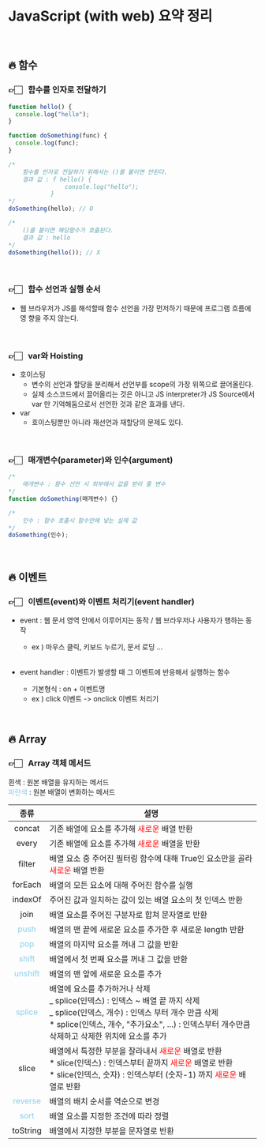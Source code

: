 # JavaScript (with web) 요약 정리

<br>

## 🔥 함수

### 👉🏻 &nbsp; 함수를 인자로 전달하기

```javascript
function hello() {
  console.log("hello");
}

function doSomething(func) {
  console.log(func);
}

/*
    함수를 인자로 전달하기 위해서는 ()를 붙이면 안된다.
    결과 값 : f hello() {
                console.log("hello");
            }
*/
doSomething(hello); // O

/*
    ()를 붙이면 해당함수가 호출된다.
    결과 값 : hello
*/
doSomething(hello()); // X
```

<br>

### 👉🏻 &nbsp; 함수 선언과 실행 순서

- 웹 브라우저가 JS를 해석할때 함수 선언을 가장 먼저하기 때문에 프로그램 흐름에영
  향을 주지 않는다.

<br>

### 👉🏻 &nbsp; var와 Hoisting

- 호이스팅
  - 변수의 선언과 할당을 분리해서 선언부를 scope의 가장 위쪽으로 끌어올린다.
  - 실제 소스코드에서 끌어올리는 것은 아니고 JS interpreter가 JS Source에서 var
    만 기억해둠으로서 선언한 것과 같은 효과를 낸다.
- var
  - 호이스팅뿐만 아니라 재선언과 재할당의 문제도 있다.

<br>

### 👉🏻 &nbsp; 매개변수(parameter)와 인수(argument)

```javascript
/*
    매개변수 : 함수 선언 시 외부에서 값을 받아 줄 변수
*/
function doSomething(매개변수) {}

/*
    인수 : 함수 호출시 함수안에 넣는 실제 값
*/
doSomething(인수);
```

<br>

## 🔥 이벤트

### 👉🏻 &nbsp; 이벤트(event)와 이벤트 처리기(event handler)

- event : 웹 문서 영역 안에서 이루어지는 동작 / 웹 브라우저나 사용자가 행하는 동
  작

  - ex ) 마우스 클릭, 키보드 누르기, 문서 로딩 ...

  <br>

- event handler : 이벤트가 발생할 때 그 이벤트에 반응해서 실행하는 함수
  - 기본형식 : on + 이벤트명
  - ex ) click 이벤트 -> onclick 이벤트 처리기

<br>

## 🔥 Array

### 👉🏻 &nbsp; Array 객체 메서드

흰색 : 원본 배열을 유지하는 메서드 <br> <span style="color: skyblue"> 파란색
</span> : 원본 배열이 변화하는 메서드

|                     종류                      | <center> 설명 </center>                                                                                                                                                                                                                                                                         |
| :-------------------------------------------: | :---------------------------------------------------------------------------------------------------------------------------------------------------------------------------------------------------------------------------------------------------------------------------------------------- |
|                    concat                     | 기존 배열에 요소를 추가해 <span style="color: red"> 새로운 </span> 배열 반환                                                                                                                                                                                                                    |
|                     every                     | 기존 배열에 요소를 추가해 <span style="color: red"> 새로운 </span> 배열을 반환                                                                                                                                                                                                                  |
|                    filter                     | 배열 요소 중 주어진 필터링 함수에 대해 True인 요소만을 골라 <span style="color: red"> 새로운 </span> 배열 반환                                                                                                                                                                                  |
|                    forEach                    | 배열의 모든 요소에 대해 주어진 함수를 실행                                                                                                                                                                                                                                                      |
|                    indexOf                    | 주어진 값과 일치하는 값이 있는 배열 요소의 첫 인덱스 반환                                                                                                                                                                                                                                       |
|                     join                      | 배열 요소를 주어진 구분자로 합쳐 문자열로 반환                                                                                                                                                                                                                                                  |
|  <span style="color: skyblue"> push </span>   | 배열의 맨 끝에 새로운 요소를 추가한 후 새로운 length 반환                                                                                                                                                                                                                                       |
|   <span style="color: skyblue"> pop </span>   | 배열의 마지막 요소를 꺼내 그 값을 반환                                                                                                                                                                                                                                                          |
|  <span style="color: skyblue"> shift </span>  | 배열에서 첫 번째 요소를 꺼내 그 값을 반환                                                                                                                                                                                                                                                       |
| <span style="color: skyblue"> unshift </span> | 배열의 맨 앞에 새로운 요소를 추가                                                                                                                                                                                                                                                               |
| <span style="color: skyblue"> splice </span>  | 배열에 요소를 추가하거나 삭제 <br> _ splice(인덱스) : 인덱스 ~ 배열 끝 까지 삭제 <br> _ splice(인덱스, 개수) : 인덱스 부터 개수 만큼 삭제 <br> \* splice(인덱스, 개수, "추가요소", ...) : 인덱스부터 개수만큼 삭제하고 삭제한 위치에 요소를 추가                                                |
|                     slice                     | 배열에서 특정한 부분을 잘라내서 <span style="color: red"> 새로운 </span> 배열로 반환 <br> \* slice(인덱스) : 인덱스부터 끝까지 <span style="color: red"> 새로운 </span> 배열로 반환 <br> \* slice(인덱스, 숫자) : 인덱스부터 (숫자-1) 까지 <span style="color: red"> 새로운 </span> 배열로 반환 |
| <span style="color: skyblue"> reverse </span> | 배열의 배치 순서를 역순으로 변경                                                                                                                                                                                                                                                                |
|  <span style="color: skyblue"> sort </span>   | 배열 요소를 지정한 조건에 따라 정렬                                                                                                                                                                                                                                                             |
|                   toString                    | 배열에서 지정한 부분을 문자열로 반환                                                                                                                                                                                                                                                            |
